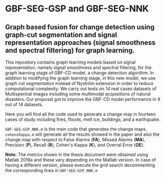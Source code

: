 # GBF-SEG-GSP and GBF-SEG-NNK
## Graph based fusion for change detection using graph-cut segmentation and signal representation approaches (signal smoothness and spectral filtering) for graph learning.
This repository contains graph learning models based on signal representation, namely signal smoothness and spectral filtering, for the graph learning stage of GBF-CD model, a change detection algorithm. In addition to modifying the graph learning stage, in this new model, we use graph cut segmentation instead of Nyström extension in order to reduce computational complexity. We carry out tests on 14 real cases datasets of Multispectral images including some multimodal acquisitions of natural disasters. Our proposal got to improve the GBF-CD model performance in 9 out of 14 datasets.

Here you will find all the code used to generate a change map in fourteen cases of study including fires, floods, melt ice, buildings, and a earthquake.

``` GBF-SEG-GSP_NNK.m ``` is the main code that generates the change maps.
``` cohensKappa.m ``` will generate all the results showed in the paper and also the change map with respect to False Alarms (**FA**), Missed Alarms (**MA**), Precision (**P**), Recall (**R**), Cohen's Kappa (**K**), and Overral Error (**OE**).


**Note:** The metrics shown in the thesis document were obtained using Matlab 2018a and these vary depending on the Matlab version. In case of having a different version, please execute the grid search decommenting the corresponding lines in ``` GBF-SEG-GSP_NNK.m ```


